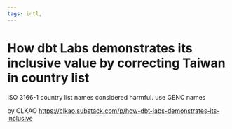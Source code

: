 ```yaml
---
tags: intl,
---
```


# How dbt Labs demonstrates its inclusive value by correcting Taiwan in country list

ISO 3166-1 country list names considered harmful. use GENC names

by CLKAO
https://clkao.substack.com/p/how-dbt-labs-demonstrates-its-inclusive